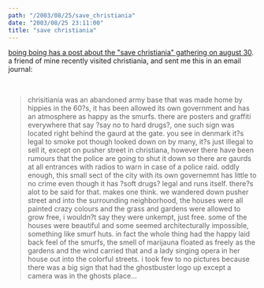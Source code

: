```yaml
---
path: "/2003/08/25/save_christiania" 
date: "2003/08/25 23:11:00" 
title: "save christiania" 
---
```

<p><a href="http://boingboing.net/2003_08_01_archive.html#106181048102140631">boing boing has a post about the "save christiania" gathering on august 30</a>. a friend of mine recently visited christiania, and sent me this in an email journal:</p><br><blockquote>chrisitiania was an abandoned army base that was made home by hippies in the 60?s, it has been allowed its own government and has an atmosphere as happy as the smurfs. there are posters and graffiti everywhere that say ?say no to hard drugs?, one such sign was located right behind the gaurd at the gate. you see in denmark it?s legal to smoke pot though looked down on by many, it?s just illegal to sell it, except on pusher street in christiana, however there have been rumours that the police are going to shut it down so there are gaurds at all entrances with radios to warn in case of a police raid. oddly enough, this small sect of the city with its own governemnt has little to no crime even though it has ?soft drugs? legal and runs itself. there?s alot to be said for that. makes one think. we wandered down pusher street and into the surrounding neighborhood, the houses were all painted crazy colours and the grass and gardens were allowed to grow free, i wouldn?t say they were unkempt, just free. some of the houses were beautiful and some seemed architecturally impossible, something like smurf huts. in fact the whole thing had the happy laid back feel of the smurfs, the smell of marijauna floated as freely as the gardens and the wind carried that and a lady singing opera in her house out into the colorful streets. i took few to no pictures because there was a big sign that had the ghostbuster logo up except a camera was in the ghosts place...</blockquote>